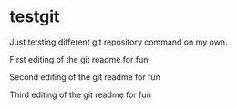 # testgit
Just tetsting different git repository command on my own.

First editing of the git readme for fun

Second editing of the git readme for fun

Third editing of the git readme for fun
